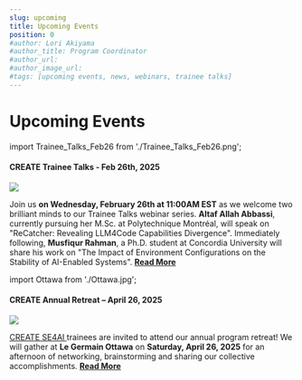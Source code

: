 ```yaml
---
slug: upcoming
title: Upcoming Events
position: 0
#author: Lori Akiyama
#author_title: Program Coordinator 
#author_url: 
#author_image_url: 
#tags: [upcoming events, news, webinars, trainee talks]
---
```

# Upcoming Events 


import Trainee_Talks_Feb26 from './Trainee_Talks_Feb26.png';

<div class="container2">
<h4> CREATE Trainee Talks - Feb 26th, 2025 </h4>
<div class="events " style={{ 
    '@media screen and (max-width: 966px)': {
        maxHeight: '100%',
        flexWrap: 'wrap',
        maxWidth: '350px'
    }
}}>
<div class="manuel_cosentino_n_CMLApjfI_unsplash1" >
<img src={Trainee_Talks_Feb26}   />
</div>
<div class="text"> 
 
Join us <strong>on Wednesday, February 26th at 11:00AM EST</strong> as we welcome two brilliant minds to our Trainee Talks webinar series. <strong>Altaf Allah Abbassi</strong>, currently pursuing her M.Sc. at Polytechnique Montréal, will speak on "ReCatcher: Revealing LLM4Code Capabilities Divergence". Immediately following, <strong>Musfiqur Rahman</strong>, a Ph.D. student at Concordia University will share his work on "The Impact of Environment Configurations on the Stability of AI-Enabled Systems".
<a href="/blog/2022/09/21/upcoming/event/CREATE_Trainee_Talks _Wed_Feb26th_2025"> <strong>Read More</strong></a>
</div>
</div> 
 </div>





   
import Ottawa from './Ottawa.jpg';

<div class="container2">
<h4> CREATE Annual Retreat – April 26, 2025</h4>
<div class="events " style={{ 
    '@media screen and (max-width: 966px)': {
        maxHeight: '100%',
        flexWrap: 'wrap',
        maxWidth: '350px'
    }
}}>
<div class="manuel_cosentino_n_CMLApjfI_unsplash1" >
<img src={Ottawa}   />
</div>
<div class="text"> 
 
<a href="https://se4ai.org/">CREATE SE4AI </a> trainees are invited to attend our annual program retreat!  We will gather at <strong>Le Germain Ottawa</strong> on <strong>Saturday, April 26, 2025</strong> for an afternoon of networking, brainstorming and sharing our collective accomplishments.
<a href="/blog/2022/09/21/upcoming/event/CREATE_Annual_Retreat_April26"> <strong>Read More</strong></a>
</div>
</div> 
 </div>
 



